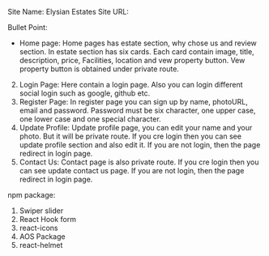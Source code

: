 Site Name: Elysian Estates
Site URL:

Bullet Point:

- Home page: Home pages has estate section, why chose us and review section. In estate section has six cards. Each card contain image, title, description, price, Facilities, location and vew property button. Vew property button is obtained under private route.

2. Login Page: Here contain a login page. Also you can login different social login such as google, github etc.
3. Register Page: In register page you can sign up by name, photoURL, email and password. Password must be six character, one upper case, one lower case and one special character.
4. Update Profile: Update profile page, you can edit your name and your photo. But it will be private route. If you cre login then you can see update profile section and also edit it. If you are not login, then the page redirect in login page.
5. Contact Us: Contact page is also private route. If you cre login then you can see update contact us page. If you are not login, then the page redirect in login page.

npm package:

1. Swiper slider
2. React Hook form
3. react-icons
4. AOS Package
5. react-helmet
